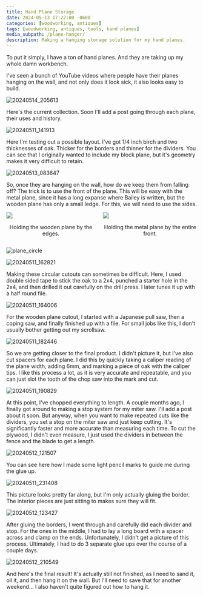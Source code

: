```yaml
---
title: Hand Plane Storage
date: 2024-05-13 17:22:00 -0600
categories: [woodworking, antiques]
tags: [woodworking, antiques, tools, hand planes]
media_subpath: /plane-hanger/
description: Making a hanging storage solution for my hand planes.
---
```

To put it simply, I have a ton of hand planes. And they are taking up my whole damn workbench.

I've seen a bunch of YouTube videos where people have their planes hanging on the wall, and not only does it look sick, it also looks easy to build.

![20240514_205613](20240514_205613.jpg)

Here's the current collection. Soon I'll add a post going through each plane, their uses and history.

![20240511_141913](20240511_141913.jpg)

Here I'm testing out a possible layout. I've got 1/4 inch birch and two thicknesses of oak. Thicker for the borders and thinner for the dividers. You can see that I originally wanted to include my block plane, but it's geometry makes it very difficult to retain.

![20240513_083647](20240513_083647.jpg)

So, once they are hanging on the wall, how do we keep them from falling off? The trick is to use the front of the plane. This will be easy with the metal plane, since it has a long expanse where Bailey is written, but the wooden plane has only a small ledge. For this, we will need to use the sides.

<div style="display: flex; justify-content: center; gap: 20px; align-items: center;">
  <div>
    <img src="20240513_083716.jpg" style="height: auto;">
    <p style="text-align: center;">Holding the wooden plane by the edges.</p>    
  </div>
  <div>
    <img src="20240513_083825.jpg" style="height: auto;">
    <p style="text-align: center;">Holding the metal plane by the entire front.</p>
  </div>
</div>

![plane_circle](plane_circle.jpeg)

![20240511_162821](20240511_162821.jpg)

Making these circular cutouts can sometimes be difficult. Here, I used double sided tape to stick the oak to a 2x4, punched a starter hole in the 2x4, and then drilled it out carefully on the drill press. I later tunes it up with a half round file.

![20240511_164006](20240511_164006.jpg)

For the wooden plane cutout, I started with a Japanese pull saw, then a coping saw, and finally finished up with a file. For small jobs like this, I don't usually bother getting out my scrollsaw. 

![20240511_182446](20240511_182446.jpg)

So we are getting closer to the final product. I didn't picture it, but I've also cut spacers for each plane. I did this by quickly taking a caliper reading of the plane width, adding 6mm, and marking a piece of oak with the caliper tips. I like this process a lot, as it is very accurate and repeatable, and you can just slot the tooth of the chop saw into the mark and cut.

![20240511_190829](20240511_190829.jpg)

At this point, I've chopped everything to length. A couple months ago, I finally got around to making a stop system for my miter saw. I'll add a post about it soon. But anyway, when you want to make repeated cuts like the dividers, you set a stop on the miter saw and just keep cutting. It's significantly faster and more accurate than measuring each time. To cut the plywood, I didn't even measure, I just used the dividers in between the fence and the blade to get a length.

![20240512_121507](20240512_121507.jpg)

You can see here how I made some light pencil marks to guide me during the glue up. 

![20240511_231408](20240511_231408.jpg)

This picture looks pretty far along, but I'm only actually gluing the border. The interior pieces are just sitting to makes sure they will fit.

![20240512_123427](20240512_123427.jpg)

After gluing the borders, I went through and carefully did each divider and stop. For the ones in the middle, I had to lay a long board with a spacer across and clamp on the ends. Unfortunately, I didn't get a picture of this process. Ultimately, I had to do 3 separate glue ups over the course of a couple days.

![20240512_210549](20240512_210549.jpg)

And here's the final result! It's actually still not finished, as I need to sand it, oil it, and then hang it on the wall. But I'll need to save that for another weekend... I also haven't quite figured out how to hang it.